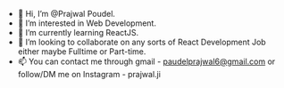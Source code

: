 - 👋 Hi, I’m @Prajwal Poudel.
- 👀 I’m interested in Web Development.
- 🌱 I’m currently learning ReactJS.
- 💞️ I’m looking to collaborate on any sorts of React Development Job either maybe Fulltime or Part-time.
- 📫 You can contact me through gmail - paudelprajwal6@gmail.com or follow/DM me on Instagram - prajwal.ji

<!---
userboy-07/userboy-07 is a ✨ special ✨ repository because its `README.md` (this file) appears on your GitHub profile.
You can click the Preview link to take a look at your changes.
--->
